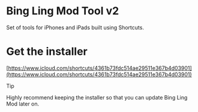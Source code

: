 # Bing Ling Mod Tool v2
Set of tools for iPhones and iPads built using Shortcuts.

# Get the installer
[https://www.icloud.com/shortcuts/4361b73fdc514ae29511e367b4d03901](https://www.icloud.com/shortcuts/4361b73fdc514ae29511e367b4d03901)
> [!TIP]
> Highly recommend keeping the installer so that you can update Bing Ling Mod later on.
